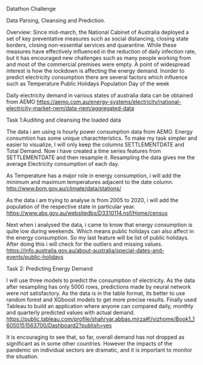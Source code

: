 Datathon Challenge 

Data Parsing, Cleansing and Prediction.

Overview:
Since mid-march, the National Cabinet of Australia deployed a set of key preventative measures such as social distancing, 
closing state borders, closing non-essential services and quarantine. While these measures have effectively influenced in the 
reduction of daily infection rate, but it has encouraged new challenges such as many people working from and most of the 
commercial premises were empty. A point of widespread interest is how the lockdown is affecting the energy demand. Inorder to predict 
electricity consumption there are several factors which influence such as 
    Temperature
    Public Holidays 
    Population 
    Day of the week
    
Daily electricity demand in various states of australia data can be obtained from AEMO
https://aemo.com.au/energy-systems/electricity/national-electricity-market-nem/data-nem/aggregated-data

Task 1:Auditing and cleansing the loaded data

The data i am using is hourly power consumption data from AEMO. Energy consumtion has some unique charachteristics. 
To make my task simpler and easier to visualize, I will only keep the columns SETTLEMENTDATE and Total Demand.  Now  i have 
created a time series features from SETTLEMENTDATE and then resample it. Resampling the data gives me the average Electricity consumption 
of each day.


As Temperature has a major role in energy consumption, i will add the minimum and maximum temperatures adjacent to the date column. 
http://www.bom.gov.au/climate/data/stations/


As the data i am trying to analyse is from 2005 to 2020, i will add the population of the respective state in particular year.
https://www.abs.gov.au/websitedbs/D3310114.nsf/Home/census

Next when i analysed the data, i came to know that energy consumption is quite low during weekends. Which means public holidays can also 
affect in the energy consumption. So my last feature will be list of public holidays. After doing this i will check for the outliers 
and missing values. 
https://info.australia.gov.au/about-australia/special-dates-and-events/public-holidays


Task 2: Predicting Energy Demand 

I will use three models to predict the consumption of electricity. As the data after resampling has only 5000 rows, predictions made by neural network were not satisfactory. 
As the data is in the table format, its better to use random forest and XGboost models to get more precise results. Finally used Tableau to build an application where anyone can compared daily, monthly and quarterly predicted values with actual demand.
https://public.tableau.com/profile/shahryar.abbas.mirza#!/vizhome/Book1_16050151563700/Dashboard2?publish=yes

It is encouraging to see that, so far, overall demand has not dropped as significant as in some other countries. However the impacts of the pandemic on individual sectors are dramatic, and it is important to monitor the situation.


    

